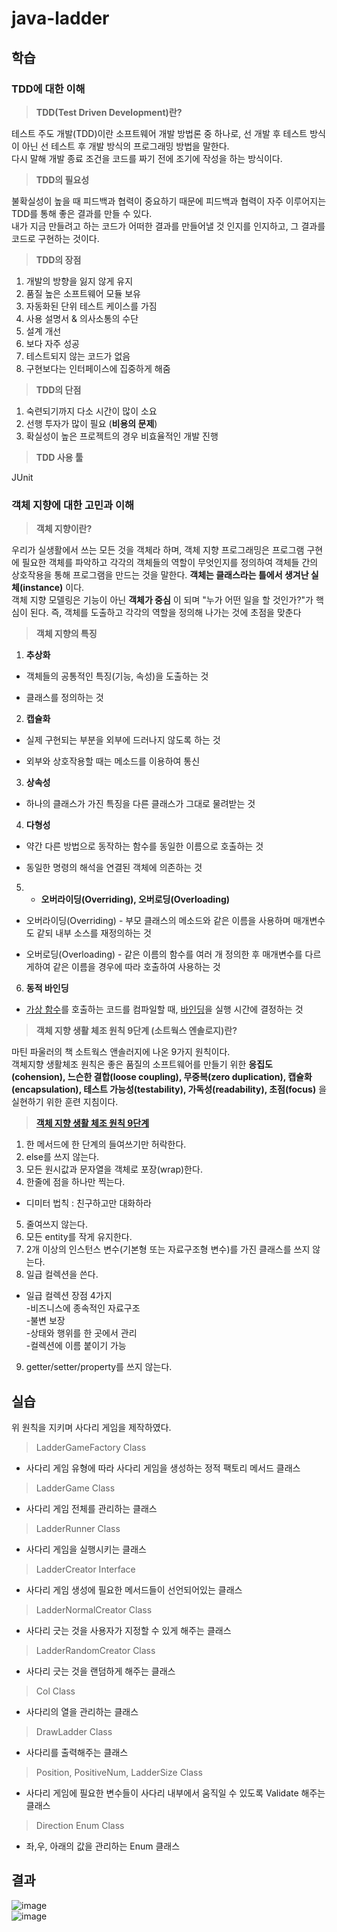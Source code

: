 # java-ladder

## 학습
### **TDD에 대한 이해**<br>
> **TDD(Test Driven Development)란?**<br>

 테스트 주도 개발(TDD)이란 소프트웨어 개발 방법론 중 하나로, 선 개발 후 테스트 방식이 아닌 선 테스트 후 개발 방식의 프로그래밍 방법을 말한다.<br>
        다시 말해 개발 종료 조건을 코드를 짜기 전에 조기에 작성을 하는 방식이다.<br>
        
> **TDD의 필요성**<br>

불확실성이 높을 때 피드백과 협력이 중요하기 때문에 피드백과 협력이 자주 이루어지는 TDD를 통해 좋은 결과를 만들 수 있다.<br>
내가 지금 만들려고 하는 코드가 어떠한 결과를 만들어낼 것 인지를 인지하고, 그 결과를 코드로 구현하는 것이다.<br>
        
> **TDD의 장점**<br>

1. 개발의 방향을 잃지 않게 유지<br>
2. 품질 높은 소프트웨어 모듈 보유<br>
3. 자동화된 단위 테스트 케이스를 가짐<br>
4. 사용 설명서 & 의사소통의 수단<br>
5. 설계 개선<br>
6. 보다 자주 성공<br>
7. 테스트되지 않는 코드가 없음<br>
8. 구현보다는 인터페이스에 집중하게 해줌<br>
        
> **TDD의 단점**<br>

1. 숙련되기까지 다소 시간이 많이 소요<br>
2. 선행 투자가 많이 필요 (**비용의 문제**)<br>
3. 확실성이 높은 프로젝트의 경우 비효율적인 개발 진행<br>
        
> **TDD 사용 툴**<br>

JUnit<br>
        
###  객체 지향에 대한 고민과 이해<br>

> **객체 지향이란?**<br>

우리가 실생활에서 쓰는 모든 것을 객체라 하며, 객체 지향 프로그래밍은 프로그램 구현에 필요한 객체를 파악하고 각각의 객체들의 역할이 무엇인지를 정의하여 객체들 간의 상호작용을 통해 프로그램을 만드는 것을 말한다. **객체는 클래스라는 틀에서 생겨난 실체(instance)** 이다.<br>
객체 지향 모델링은 기능이 아닌 **객체가 중심** 이 되며 "누가 어떤 일을 할 것인가?"가 핵심이 된다. 즉, 객체를 도출하고 각각의 역할을 정의해 나가는 것에 초점을 맞춘다<br>
        
> **객체 지향의 특징**<br>

1. **추상화**<br>

*  객체들의 공통적인 특징(기능, 속성)을 도출하는 것<br>

* 클래스를 정의하는 것<br>

2. **캡슐화**<br>

* 실제 구현되는 부분을 외부에 드러나지 않도록 하는 것<br>

* 외부와 상호작용할 때는 메소드를 이용하여 통신<br>

3. **상속성**<br>

* 하나의 클래스가 가진  특징을 다른 클래스가 그대로 물려받는 것<br>

4. **다형성**<br>

* 약간 다른 방법으로 동작하는 함수를 동일한 이름으로 호출하는 것<br>

* 동일한 명령의 해석을 연결된 객체에 의존하는 것<br>

5. * **오버라이딩(Overriding), 오버로딩(Overloading)**<br>

- 오버라이딩(Overriding) - 부모 클래스의 메소드와 같은 이름을 사용하며 매개변수도 같되 내부 소스를 재정의하는 것<br>

- 오버로딩(Overloading) - 같은 이름의 함수를 여러 개 정의한 후 매개변수를 다르게하여 같은 이름을 경우에 따라 호출하여 사용하는 것<br>     

6. **동적 바인딩**<br>

* [가상 함수](https://ko.wikipedia.org/wiki/%EA%B0%80%EC%83%81_%ED%95%A8%EC%88%98)를 호출하는 코드를 컴파일할 때, [바인딩](http://www.tcpschool.com/php/php_oop_binding)을 실행 시간에 결정하는 것<br>
            
> **객체 지향 생활 체조 원칙 9단계 (소트웍스 엔솔로지)란?**<br>

마틴 파울러의 책 소트웍스 앤솔러지에 나온 9가지 원칙이다.<br>
객체지향 생활체조 원칙은 좋은 품질의 소프트웨어를 만들기 위한 **응집도(cohension), 느슨한 결합(loose coupling), 무중복(zero duplication), 캡슐화(encapsulation), 테스트 가능성(testability), 가독성(readability), 초점(focus)** 을 실현하기 위한 훈련 지침이다.<br>

> **[객체 지향 생활 체조 원칙 9단계](https://hudi.blog/thoughtworks-anthology-object-calisthenics/)**<br>
1. 한 메서드에 한 단계의 들여쓰기만 허락한다.<br>
2. else를 쓰지 않는다.<br>
3. 모든 원시값과 문자열을 객체로 포장(wrap)한다.<br>
4. 한줄에 점을 하나만 찍는다.<br>
* 디미터 법칙 : 친구하고만 대화하라<br>
5. 줄여쓰지 않는다.<br>
6. 모든 entity를 작게 유지한다.<br>
7. 2개 이상의 인스턴스 변수(기본형 또는 자료구조형 변수)를 가진 클래스를 쓰지 않는다.<br>
8. 일급 컬렉션을 쓴다.<br>
* 일급 컬렉션 장점 4가지<br>
-비즈니스에 종속적인 자료구조<br>
-불변 보장<br>
-상태와 행위를 한 곳에서 관리<br>
-컬렉션에 이름 붙이기 가능<br>
 9. getter/setter/property를 쓰지 않는다.<br>

## 실습
위 원칙을 지키며 사다리 게임을 제작하였다.
> LadderGameFactory Class

* 사다리 게임 유형에 따라 사다리 게임을 생성하는 정적 팩토리 메서드 클래스

> LadderGame Class

* 사다리 게임 전체를 관리하는 클래스

> LadderRunner Class

* 사다리 게임을 실행시키는 클래스

> LadderCreator Interface

* 사다리 게임 생성에 필요한 메서드들이 선언되어있는 클래스

> LadderNormalCreator Class

* 사다리 긋는 것을 사용자가 지정할 수 있게 해주는 클래스

> LadderRandomCreator Class

* 사다리 긋는 것을 랜덤하게 해주는 클래스

> Col Class

* 사다리의 열을 관리하는 클래스

> DrawLadder Class

* 사다리를 출력해주는 클래스

> Position, PositiveNum, LadderSize Class

* 사다리 게임에 필요한 변수들이 사다리 내부에서 움직일 수 있도록 Validate 해주는 클래스

> Direction Enum Class

* 좌,우, 아래의 값을 관리하는 Enum 클래스

## 결과
![image](https://user-images.githubusercontent.com/83682424/229282197-65495f77-68b5-4d28-8efd-9047cef5754b.png)
<br>
![image](https://user-images.githubusercontent.com/83682424/229282116-a0b6ecf0-b5bf-4f3e-b21c-7b4167147777.png)

